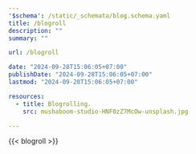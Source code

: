 ```yaml
---
'$schema': /static/_schemata/blog.schema.yaml
title: /blogroll
description: ""
summary: ""

url: /blogroll

date: "2024-09-28T15:06:05+07:00"
publishDate: "2024-09-28T15:06:05+07:00"
lastmod: "2024-09-28T15:06:05+07:00"

resources:
  - title: Blogrolling.
    src: mushaboom-studio-HNF0zZ7McOw-unsplash.jpg

---
```


{{< blogroll >}}
